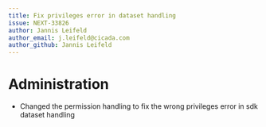 ```yaml
---
title: Fix privileges error in dataset handling
issue: NEXT-33826
author: Jannis Leifeld
author_email: j.leifeld@cicada.com
author_github: Jannis Leifeld
---
```

# Administration
* Changed the permission handling to fix the wrong privileges error in sdk dataset handling
